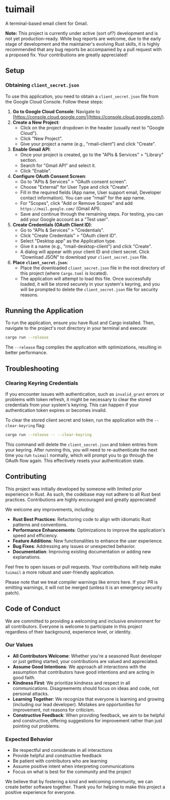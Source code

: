 # tuimail

A terminal-based email client for Gmail.

**Note:** This project is currently under active (sort of?) development and is not yet production-ready. While bug reports are welcome, due to the early stage of development and the maintainer's evolving Rust skills, it is highly recommended that any bug reports be accompanied by a pull request with a proposed fix. Your contributions are greatly appreciated!

## Setup

### Obtaining `client_secret.json`

To use this application, you need to obtain a `client_secret.json` file from the Google Cloud Console. Follow these steps:

1.  **Go to Google Cloud Console**: Navigate to [https://console.cloud.google.com/](https://console.cloud.google.com/).
2.  **Create a New Project**:
    *   Click on the project dropdown in the header (usually next to "Google Cloud").
    *   Click "New Project".
    *   Give your project a name (e.g., "rmail-client") and click "Create".
3.  **Enable Gmail API**:
    *   Once your project is created, go to the "APIs & Services" > "Library" section.
    *   Search for "Gmail API" and select it.
    *   Click "Enable".
4.  **Configure OAuth Consent Screen**:
    *   Go to "APIs & Services" > "OAuth consent screen".
    *   Choose "External" for User Type and click "Create".
    *   Fill in the required fields (App name, User support email, Developer contact information). You can use "rmail" for the app name.
    *   For "Scopes", click "Add or Remove Scopes" and add `https://mail.google.com/` (Gmail API).
    *   Save and continue through the remaining steps. For testing, you can add your Google account as a "Test user".
5.  **Create Credentials (OAuth Client ID)**:
    *   Go to "APIs & Services" > "Credentials".
    *   Click "Create Credentials" > "OAuth client ID".
    *   Select "Desktop app" as the Application type.
    *   Give it a name (e.g., "rmail-desktop-client") and click "Create".
    *   A dialog will appear with your client ID and client secret. Click "Download JSON" to download your `client_secret.json` file.
6.  **Place `client_secret.json`**:
    *   Place the downloaded `client_secret.json` file in the root directory of this project (where `Cargo.toml` is located).
    *   The application will attempt to load this file. Once successfully loaded, it will be stored securely in your system's keyring, and you will be prompted to delete the `client_secret.json` file for security reasons.

## Running the Application

To run the application, ensure you have Rust and Cargo installed. Then, navigate to the project's root directory in your terminal and execute:

```bash
cargo run --release
```

The `--release` flag compiles the application with optimizations, resulting in better performance.

## Troubleshooting

### Clearing Keyring Credentials

If you encounter issues with authentication, such as `invalid_grant` errors or problems with token refresh, it might be necessary to clear the stored credentials from your system's keyring. This can happen if your authentication token expires or becomes invalid.

To clear the stored client secret and token, run the application with the `--clear-keyring` flag:

```bash
cargo run --release -- --clear-keyring
```

This command will delete the `client_secret.json` and token entries from your keyring. After running this, you will need to re-authenticate the next time you run `tuimail` normally, which will prompt you to go through the OAuth flow again. This effectively resets your authentication state.

## Contributing

This project was initially developed by someone with limited prior experience in Rust. As such, the codebase may not adhere to all Rust best practices. Contributions are highly encouraged and greatly appreciated!

We welcome any improvements, including:

* **Rust Best Practices**: Refactoring code to align with idiomatic Rust patterns and conventions.
* **Performance Enhancements**: Optimizations to improve the application's speed and efficiency.
* **Feature Additions**: New functionalities to enhance the user experience.
* **Bug Fixes**: Addressing any issues or unexpected behavior.
* **Documentation**: Improving existing documentation or adding new explanations.

Feel free to open issues or pull requests. Your contributions will help make `tuimail` a more robust and user-friendly application.

Please note that we treat compiler warnings like errors here.  If your PR is emitting warnings, it will not be merged (unless it is an emergency security patch).

## Code of Conduct

We are committed to providing a welcoming and inclusive environment for all contributors. Everyone is welcome to participate in this project regardless of their background, experience level, or identity.

### Our Values

* **All Contributors Welcome**: Whether you're a seasoned Rust developer or just getting started, your contributions are valued and appreciated.
* **Assume Good Intentions**: We approach all interactions with the assumption that contributors have good intentions and are acting in good faith.
* **Kindness First**: We prioritize kindness and respect in all communications. Disagreements should focus on ideas and code, not personal attacks.
* **Learning Together**: We recognize that everyone is learning and growing (including our lead developer). Mistakes are opportunities for improvement, not reasons for criticism.
* **Constructive Feedback**: When providing feedback, we aim to be helpful and constructive, offering suggestions for improvement rather than just pointing out problems.

### Expected Behavior

* Be respectful and considerate in all interactions
* Provide helpful and constructive feedback
* Be patient with contributors who are learning
* Assume positive intent when interpreting communications
* Focus on what is best for the community and the project

We believe that by fostering a kind and welcoming community, we can create better software together. Thank you for helping to make this project a positive experience for everyone.
